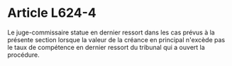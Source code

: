 # Article L624-4

Le juge-commissaire statue en dernier ressort dans les cas prévus à la présente section lorsque la valeur de la créance en principal n'excède pas le taux de compétence en dernier ressort du tribunal qui a ouvert la procédure.